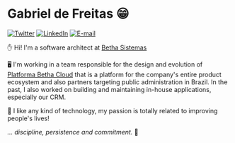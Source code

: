 # Gabriel de Freitas 😁

[![Twitter](https://img.shields.io/static/v1?label=Twitter&message=%20&logo=Twitter)](https://twitter.com/gabrieldfreitas)
[![LinkedIn](https://img.shields.io/static/v1?label=LinkedIn&message=%20&logo=LinkedIn)](https://www.linkedin.com/in/gdfreitas)
[![E-mail](https://img.shields.io/static/v1?label=gdfreitasdev@gmail.com&message=%20&logo=gmail)](mailto:gdfreitasdev@gmail.com)

✋ Hi! I'm a software architect at [Betha Sistemas](http://betha.com.br/)

🖥️ I'm working in a team responsible for the design and evolution of [Platforma Betha Cloud](https://plataforma.betha.cloud/) that is a platform for the company's entire product ecosystem and also partners targeting public administration in Brazil. In the past, I also worked on building and maintaining in-house applications, especially our CRM.

🎯 I like any kind of technology, my passion is totally related to improving people's lives!

  *... discipline, persistence and commitment.* 🚀
